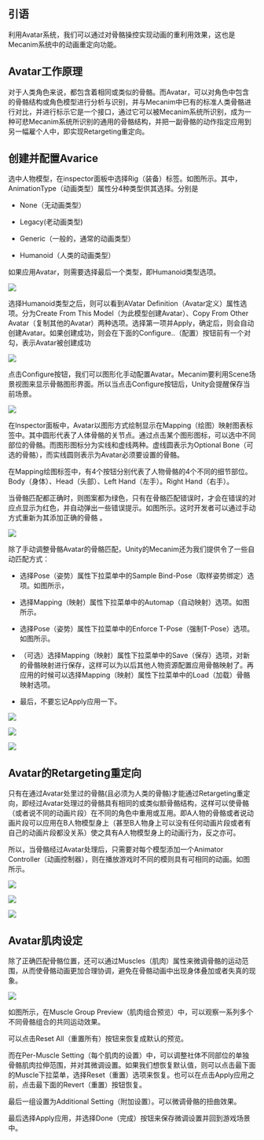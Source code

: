 ## 引语

利用Avatar系统，我们可以通过对骨骼操控实现动画的重利用效果，这也是Mecanim系统中的动画重定向功能。

## Avatar工作原理

对于人类角色来说，都包含着相同或类似的骨骼。而Avatar，可以对角色中包含的骨骼结构或角色模型进行分析与识别，并与Mecanim中已有的标准人类骨骼进行对比，并进行标示它是一个接口，通过它可以被Mecanim系统所识别，成为一种可悲Mecanim系统所识别的通用的骨骼结构，并把一副骨骼的动作指定应用到另一幅雇个人中，即实现Retargeting重定向。

## 创建并配置Avarice

选中人物模型，在inspector面板中选择Rig（装备）标签。如图所示。其中，AnimationType（动画类型）属性分4种类型供其选择。分别是

* None（无动画类型）

* Legacy(老动画类型)

* Generic（一般的，通常的动画类型）

* Humanoid（人类的动画类型）

如果应用Avatar，则需要选择最后一个类型，即Humanoid类型选项。

![](https://nts.newbieol.com/static/k25/02_%E6%B8%B8%E6%88%8F%E5%BC%95%E6%93%8E%E6%A0%B8%E5%BF%83/14_%E5%8A%A8%E7%94%BB%E7%B3%BB%E7%BB%9F_Avatar%E7%B3%BB%E7%BB%9F/images/20170419_9.png)

选择Humanoid类型之后，则可以看到AVatar Definition（Avatar定义）属性选项。分为Create From This Model（为此模型创建Avatar）、Copy From Other Avatar（复制其他的Avatar）两种选项。选择第一项并Apply，确定后，则会自动创建Avatar。如果创建成功，则会在下面的Configure..（配置）按钮前有一个对勾，表示Avatar被创建成功 

![](https://nts.newbieol.com/static/k25/02_%E6%B8%B8%E6%88%8F%E5%BC%95%E6%93%8E%E6%A0%B8%E5%BF%83/14_%E5%8A%A8%E7%94%BB%E7%B3%BB%E7%BB%9F_Avatar%E7%B3%BB%E7%BB%9F/images/20170419_10.png)

点击Configure按钮，我们可以图形化手动配置Avatar。Mecanim要利用Scene场景视图来显示骨骼图形界面。所以当点击Configure按钮后，Unity会提醒保存当前场景。

![](https://nts.newbieol.com/static/k25/02_%E6%B8%B8%E6%88%8F%E5%BC%95%E6%93%8E%E6%A0%B8%E5%BF%83/14_%E5%8A%A8%E7%94%BB%E7%B3%BB%E7%BB%9F_Avatar%E7%B3%BB%E7%BB%9F/images/20170419_11.png)

在Inspector面板中，Avatar以图形方式绘制显示在Mapping（绘图）映射图表标签中。其中圆形代表了人体骨骼的关节点。通过点击某个图形图标，可以选中不同部位的骨骼。而图形图标分为实线和虚线两种。虚线圆表示为Optional Bone（可选的骨骼），而实线圆则表示为Avatar必须要设置的骨骼。

在Mapping绘图标签中，有4个按钮分别代表了人物骨骼的4个不同的细节部位。Body（身体）、Head（头部）、Left Hand（左手）。Right Hand（右手）。

当骨骼匹配都正确时，则图案都为绿色，只有在骨骼匹配错误时，才会在错误的对应点显示为红色，并自动弹出一些错误提示。如图所示。这时开发者可以通过手动方式重新为其添加正确的骨骼 。

![](https://nts.newbieol.com/static/k25/02_%E6%B8%B8%E6%88%8F%E5%BC%95%E6%93%8E%E6%A0%B8%E5%BF%83/14_%E5%8A%A8%E7%94%BB%E7%B3%BB%E7%BB%9F_Avatar%E7%B3%BB%E7%BB%9F/images/20170419_12.png)

除了手动调整骨骼Avatar的骨骼匹配，Unity的Mecanim还为我们提供令了一些自动匹配方式：

* 选择Pose（姿势）属性下拉菜单中的Sample Bind-Pose（取样姿势绑定）选项。如图所示，

* 选择Mapping（映射）属性下拉菜单中的Automap（自动映射）选项。如图所示。

* 选择Pose（姿势）属性下拉菜单中的Enforce T-Pose（强制T-Pose）选项。如图所示。

* （可选）选择Mapping（映射）属性下拉菜单中的Save（保存）选项，对新的骨骼映射进行保存，这样可以为以后其他人物资源配置应用骨骼映射了。再应用的时候可以选择Mapping（映射）属性下拉菜单中的Load（加载）骨骼映射选项。

* 最后，不要忘记Apply应用一下。

![](https://nts.newbieol.com/static/k25/02_%E6%B8%B8%E6%88%8F%E5%BC%95%E6%93%8E%E6%A0%B8%E5%BF%83/14_%E5%8A%A8%E7%94%BB%E7%B3%BB%E7%BB%9F_Avatar%E7%B3%BB%E7%BB%9F/images/20170419_13.png)

![](https://nts.newbieol.com/static/k25/02_%E6%B8%B8%E6%88%8F%E5%BC%95%E6%93%8E%E6%A0%B8%E5%BF%83/14_%E5%8A%A8%E7%94%BB%E7%B3%BB%E7%BB%9F_Avatar%E7%B3%BB%E7%BB%9F/images/20170419_14.png)

![](https://nts.newbieol.com/static/k25/02_%E6%B8%B8%E6%88%8F%E5%BC%95%E6%93%8E%E6%A0%B8%E5%BF%83/14_%E5%8A%A8%E7%94%BB%E7%B3%BB%E7%BB%9F_Avatar%E7%B3%BB%E7%BB%9F/images/20170419_15.png)

## Avatar的Retargeting重定向

只有在通过Avatar处里过的骨骼(且必须为人类的骨骼)才能通过Retargeting重定向，即经过Avatar处理过的骨骼具有相同的或类似额骨骼结构，这样可以使骨骼（或者说不同的动画片段）在不同的角色中重用或互用。即A人物的骨骼或者说动画片段可以应用在B人物模型身上（甚至B人物身上可以没有任何动画片段或者有自己的动画片段都没关系）使之具有A人物模型身上的动画行为，反之亦可。

所以，当骨骼经过Avatar处理后，只需要对每个模型添加一个Animator Controller（动画控制器），则在播放游戏时不同的模则具有可相同的动画。如图所示。

![](https://nts.newbieol.com/static/k25/02_%E6%B8%B8%E6%88%8F%E5%BC%95%E6%93%8E%E6%A0%B8%E5%BF%83/14_%E5%8A%A8%E7%94%BB%E7%B3%BB%E7%BB%9F_Avatar%E7%B3%BB%E7%BB%9F/images/20170419_16.png)

![](https://nts.newbieol.com/static/k25/02_%E6%B8%B8%E6%88%8F%E5%BC%95%E6%93%8E%E6%A0%B8%E5%BF%83/14_%E5%8A%A8%E7%94%BB%E7%B3%BB%E7%BB%9F_Avatar%E7%B3%BB%E7%BB%9F/images/20170419_17.png)

![](https://nts.newbieol.com/static/k25/02_%E6%B8%B8%E6%88%8F%E5%BC%95%E6%93%8E%E6%A0%B8%E5%BF%83/14_%E5%8A%A8%E7%94%BB%E7%B3%BB%E7%BB%9F_Avatar%E7%B3%BB%E7%BB%9F/images/20170419_18.png)

## Avatar肌肉设定

除了正确匹配骨骼位置，还可以通过Muscles（肌肉）属性来微调骨骼的运动范围，从而使骨骼动画更加合理协调，避免在骨骼动画中出现身体叠加或者失真的现象。

![](https://nts.newbieol.com/static/k25/02_%E6%B8%B8%E6%88%8F%E5%BC%95%E6%93%8E%E6%A0%B8%E5%BF%83/14_%E5%8A%A8%E7%94%BB%E7%B3%BB%E7%BB%9F_Avatar%E7%B3%BB%E7%BB%9F/images/20170419_19.png)

如图所示，在Muscle Group Preview（肌肉组合预览）中，可以观察一系列多个不同骨骼组合的共同运动效果。

可以点击Reset All（重置所有）按钮来恢复成默认的预览。

而在Per-Muscle Setting（每个肌肉的设置）中，可以调整社体不同部位的单独骨骼肌肉拉伸范围，并对其微调设置。如果我们想恢复默认值，则可以点击最下面的Muscle下拉菜单，选择Reset（重置）选项来恢复。也可以在点击Apply应用之前，点击最下面的Revert（重置）按钮恢复。

最后一组设置为Additional Setting（附加设置）。可以微调骨骼的扭曲效果。

最后选择Apply应用，并选择Done（完成）按钮来保存微调设置并回到游戏场景中。









